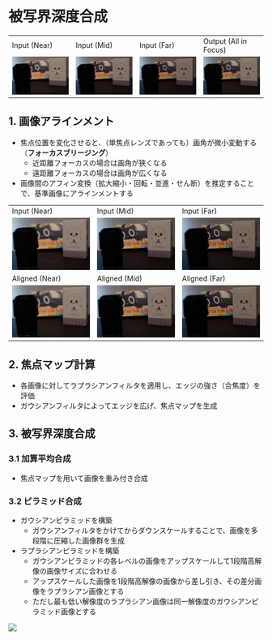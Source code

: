 # 被写界深度合成

<table>
  <tr>
    <td width="24%">Input (Near)</td>
    <td width="24%">Input (Mid)</td>
    <td width="24%">Input (Far)</td>
    <td width="24%">Output (All in Focus)</td>
  </tr>
  <tr>
    <td width="24%"><img src="input/focus_near.png" width="100%"/></td>
    <td width="24%"><img src="input/focus_mid.png" width="100%"/></td>
    <td width="24%"><img src="input/focus_far.png" width="100%"/></td>
    <td width="24%"><img src="output/fused_result.png" width=100%></td>
  </tr>
</table>


## 1. 画像アラインメント

- 焦点位置を変化させると、（単焦点レンズであっても）画角が微小変動する（**フォーカスブリージング**）
  - 近距離フォーカスの場合は画角が狭くなる
  - 遠距離フォーカスの場合は画角が広くなる
- 画像間のアフィン変換（拡大縮小・回転・並進・せん断）を推定することで、基準画像にアラインメントする


<table>
  <tr>
    <td width="33%">Input (Near)</td>
    <td width="33%">Input (Mid)</td>
    <td width="33%">Input (Far)</td>
  </tr>
  <tr>
    <td width="33%"><img src="input/focus_near.png" width="100%"/></td>
    <td width="33%"><img src="input/focus_mid.png" width="100%"/></td>
    <td width="33%"><img src="input/focus_far.png" width="100%"/></td>
  </tr>
  <tr>
    <td width="33%">Aligned (Near)</td>
    <td width="33%">Aligned (Mid)</td>
    <td width="33%">Aligned (Far)</td>
  </tr>
  <tr>
    <td width="33%"><img src="input/focus_near.png" width="100%"/></td>
    <td width="33%"><img src="tmp/aligned_mid.png" width="100%"/></td>
    <td width="33%"><img src="tmp/aligned_far.png" width="100%"/></td>
  </tr>
</table>

## 2. 焦点マップ計算

- 各画像に対してラプラシアンフィルタを適用し、エッジの強さ（合焦度）を評価
- ガウシアンフィルタによってエッジを広げ、焦点マップを生成

## 3. 被写界深度合成

### 3.1 加算平均合成

- 焦点マップを用いて画像を重み付き合成

### 3.2 ピラミッド合成

- ガウシアンピラミッドを構築
  - ガウシアンフィルタをかけてからダウンスケールすることで、画像を多段階に圧縮した画像群を生成
- ラプラシアンピラミッドを構築
  - ガウシアンピラミッドの各レベルの画像をアップスケールして1段階高解像の画像サイズに合わせる
  - アップスケールした画像を1段階高解像の画像から差し引き、その差分画像をラプラシアン画像とする
  - ただし最も低い解像度のラプラシアン画像は同一解像度のガウシアンピラミッド画像とする

<img src="https://reference.wolfram.com/language/ref/Files/ImagePyramid.ja/Image_1.gif">